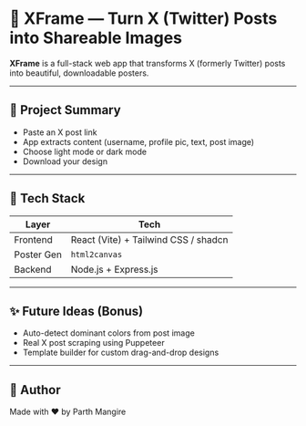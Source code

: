 # 🎨 XFrame — Turn X (Twitter) Posts into Shareable Images

**XFrame** is a full-stack web app that transforms X (formerly Twitter) posts into beautiful, downloadable posters.

---

## 🚀 Project Summary

- Paste an X post link
- App extracts content (username, profile pic, text, post image)
- Choose light mode or dark mode
- Download your design

---

## 🧱 Tech Stack

| Layer       | Tech                                  |
|------------|----------------------------------------|
| Frontend   | React (Vite) + Tailwind CSS / shadcn   |
| Poster Gen | `html2canvas`                          |
| Backend    | Node.js + Express.js                   |



---

## ✨ Future Ideas (Bonus)
- Auto-detect dominant colors from post image
- Real X post scraping using Puppeteer
- Template builder for custom drag-and-drop designs

---

## 📣 Author
Made with ❤️ by Parth Mangire  
